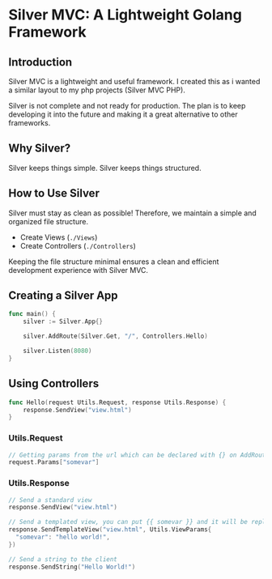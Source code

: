 # Silver MVC: A Lightweight Golang Framework

## Introduction

Silver MVC is a lightweight and useful framework. I created this as i wanted a similar layout to my php projects (Silver MVC PHP).

Silver is not complete and not ready for production. The plan is to keep developing it into the future and making it a great alternative to other frameworks.

## Why Silver?

Silver keeps things simple. Silver keeps things structured. 

## How to Use Silver

Silver must stay as clean as possible! Therefore, we maintain a simple and organized file structure.

- Create Views (`./Views`)
- Create Controllers (`./Controllers`)

Keeping the file structure minimal ensures a clean and efficient development experience with Silver MVC.


## Creating a Silver App 

```go
func main() {
	silver := Silver.App{}

	silver.AddRoute(Silver.Get, "/", Controllers.Hello)

	silver.Listen(8080)
}
```

## Using Controllers

```go
func Hello(request Utils.Request, response Utils.Response) {
	response.SendView("view.html")
}
```

### Utils.Request
```go
// Getting params from the url which can be declared with {} on AddRoute, example : silver.AddRoute(Silver.Get, "/test/{somevar}", Controllers.Hello)
request.Params["somevar"]
```

### Utils.Response

```go
// Send a standard view
response.SendView("view.html")

// Send a templated view, you can put {{ somevar }} and it will be replaced before its sent to the client
response.SendTemplateView("view.html", Utils.ViewParams{
  "somevar": "hello world!",
})

// Send a string to the client
response.SendString("Hello World!")
```

